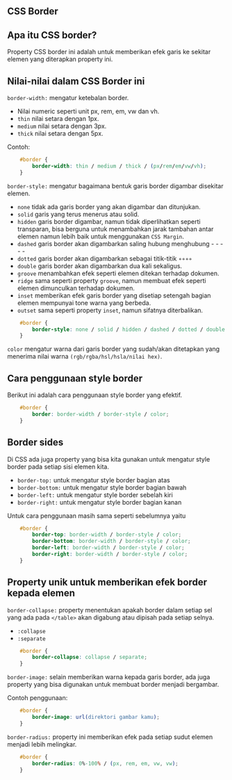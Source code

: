 ## CSS Border

## Apa itu CSS border?

Property CSS border ini adalah untuk memberikan efek garis ke sekitar elemen yang diterapkan property ini.

## Nilai-nilai dalam CSS Border ini

`border-width:` mengatur ketebalan border.

- Nilai numeric seperti unit px, rem, em, vw dan vh.
- `thin` nilai setara dengan 1px.
- `medium` nilai setara dengan 3px.
- `thick` nilai setara dengan 5px.

Contoh:

```css
    #border {
        border-width: thin / medium / thick / (px/rem/em/vw/vh);
    }
```

`border-style:` mengatur bagaimana bentuk garis border digambar disekitar elemen.

- `none` tidak ada garis border yang akan digambar dan ditunjukan.
- `solid` garis yang terus menerus atau solid.
- `hidden` garis border digambar, namun tidak diperlihatkan seperti transparan, bisa berguna untuk menambahkan jarak tambahan antar elemen namun lebih baik untuk menggunakan `CSS Margin`.
- `dashed` garis border akan digambarkan saling hubung menghubung - - - - -
- `dotted` garis border akan digambarkan sebagai titik-titik ◦◦◦◦
- `double` garis border akan digambarkan dua kali sekaligus.
- `groove` menambahkan efek seperti elemen ditekan terhadap dokumen.
- `ridge` sama seperti property `groove`, namun membuat efek seperti elemen dimunculkan terhadap dokumen.
- `inset` memberikan efek garis border yang disetiap setengah bagian elemen mempunyai tone warna yang berbeda.
- `outset` sama seperti property `inset`, namun sifatnya diterbalikan.

```css
    #border {
        border-style: none / solid / hidden / dashed / dotted / double / groove / ridge / inset / outset;
    }
```

`color` mengatur warna dari garis border yang sudah/akan ditetapkan yang menerima nilai warna `(rgb/rgba/hsl/hsla/nilai hex)`.

## Cara penggunaan style border

Berikut ini adalah cara penggunaan style border yang efektif.

```css
    #border {
        border: border-width / border-style / color;
    }
```

## Border sides

Di CSS ada juga property yang bisa kita gunakan untuk mengatur style border pada setiap sisi elemen kita.

- `border-top:` untuk mengatur style border bagian atas
- `border-bottom:` untuk mengatur style border bagian bawah
- `border-left:` untuk mengatur style border sebelah kiri
- `border-right:` untuk mengatur style border bagian kanan

Untuk cara penggunaan masih sama seperti sebelumnya yaitu

```css
    #border {
        border-top: border-width / border-style / color;
        border-bottom: border-width / border-style / color;
        border-left: border-width / border-style / color;
        border-right: border-width / border-style / color;
    }
```
## Property unik untuk memberikan efek border kepada elemen

`border-collapse:` property menentukan apakah border dalam setiap sel yang ada pada `</table>` akan digabung atau dipisah pada setiap selnya.

- `:collapse`
- `:separate`

```css
    #border {
        border-collapse: collapse / separate;
    }
```

`border-image:` selain memberikan warna kepada garis border, ada juga property yang bisa digunakan untuk membuat border menjadi bergambar.

Contoh penggunaan:

```css
    #border {
        border-image: url(direktori gambar kamu);
    }
```

`border-radius:` property ini memberikan efek pada setiap sudut elemen menjadi lebih melingkar.

```css
    #border {
        border-radius: 0%-100% / (px, rem, em, vw, vw);
    }
```
